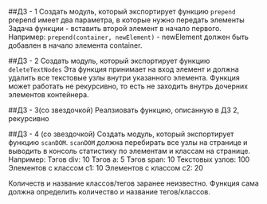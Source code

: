 ##ДЗ - 1
Создать модуль, который экспортирует функцию `prepend`
prepend имеет два параметра, в которые нужно передать элементы
Задача функции - вставить второй элемент в начало первого. Например:
`prepend(container, newElement)` - newElement должен быть добавлен в начало элемента container.

##ДЗ - 2
Создать модуль, который экспортирует функцию `deleteTextNodes`
Эта функция принимает на вход элемент и должна удалить все текстовые узлы внутри указанного элемента.
Функция может работать не рекурсивно, то есть не заходить внутрь дочерних элементов контейнера.

##ДЗ - 3(со звездочкой)
Реалзиовать функцию, описанную в ДЗ 2, рекурсивно

##ДЗ - 4 (со звездочкой)
Создать модуль, который экспортирует функцию `scanDOM`.
`scanDOM` должна перебирать все узлы на странице и выводить в консоль статистику по элементам и классам на странице. Например:
Тэгов div: 10
Тэгов a: 5
Тэгов span: 10
Текстовых узлов: 100
Элементов с классом c1: 10
Элементов с классом c2: 20

Количеств и название классов/тегов заранее неизвестно. Функция сама должна определить количество и название тегов/классов.
